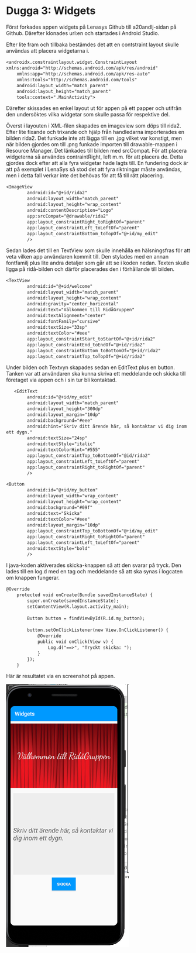 
# Dugga 3: Widgets

Först forkades appen widgets på Lenasys Github till a20andlj-sidan på Github. Därefter klonades url:en 
och startades i Android Studio.

Efter lite fram och tillbaka bestämdes det att en contstraint layout skulle användas att placera
widgetarna i. 
```
<androidx.constraintlayout.widget.ConstraintLayout xmlns:android="http://schemas.android.com/apk/res/android"
    xmlns:app="http://schemas.android.com/apk/res-auto"
    xmlns:tools="http://schemas.android.com/tools"
    android:layout_width="match_parent"
    android:layout_height="match_parent"
    tools:context=".MainActivity">
```

Därefter skissades en enkel layout ut för appen på ett papper och utifrån den undersöktes vilka widgetar
som skulle passa för respektive del.

Överst i layouten i XML-filen skapades en imageview som döps till rida2. Efter lite fixande och trixande
och hjälp från handledarna importerades en bilden rida2. Det funkade inte att lägga till en .jpg vilket var konstigt, 
men när bilden gjordes om till .png funkade importen till drawable-mappen i Resource Manager. Det länkades 
till bilden med srcCompat. För att placera widgeterna så användes contraintRight, left m.m. för att placera de.
Detta gjordes dock efter att alla fyra widgetar hade lagts till. En fundering dock är att på exemplet i 
LenaSys så stod det att fyra riktningar måste användas, men i detta fall verkar inte det behövas för att 
få till rätt placering.
```
<ImageView
        android:id="@+id/rida2"
        android:layout_width="match_parent"
        android:layout_height="wrap_content"
        android:contentDescription="Logo"
        app:srcCompat="@drawable/rida2"
        app:layout_constraintRight_toRightOf="parent"
        app:layout_constraintLeft_toLeftOf="parent"
        app:layout_constraintBottom_toTopOf="@+id/my_edit"
        />
```

Sedan lades det till en TextView som skulle innehålla en hälsningsfras för att veta vilken app 
användaren kommit till. Den stylades med en annan fontfamilj plus lite andra detaljer som går att se
i koden nedan. Texten skulle ligga på ridå-bilden och därför placerades den i förhållande till bilden.
```
<TextView
        android:id="@+id/welcome"
        android:layout_width="match_parent"
        android:layout_height="wrap_content"
        android:gravity="center_horizontal"
        android:text="Välkommen till RidåGruppen"
        android:textAlignment="center"
        android:fontFamily="cursive"
        android:textSize="33sp"
        android:textColor="#eee"
        app:layout_constraintStart_toStartOf="@+id/rida2"
        app:layout_constraintEnd_toEndOf="@+id/rida2"
        app:layout_constraintBottom_toBottomOf="@+id/rida2"
        app:layout_constraintTop_toTopOf="@+id/rida2"

```
Under bilden och Textvyn skapades sedan en EditText plus en button. Tanken var att användaren ska 
kunna skriva ett meddelande och skicka till företaget via appen och i sin tur bli kontaktad.
```
   <EditText
        android:id="@+id/my_edit"
        android:layout_width="match_parent"
        android:layout_height="300dp"
        android:layout_margin="10dp"
        android:background="#eee"
        android:hint="Skriv ditt ärende här, så kontaktar vi dig inom ett dygn."
        android:textSize="24sp"
        android:textStyle="italic"
        android:textColorHint="#555"
        app:layout_constraintTop_toBottomOf="@id/rida2"
        app:layout_constraintLeft_toLeftOf="parent"
        app:layout_constraintRight_toRightOf="parent"
        />
```
```
<Button
        android:id="@+id/my_button"
        android:layout_width="wrap_content"
        android:layout_height="wrap_content"
        android:background="#09f"
        android:text="Skicka"
        android:textColor="#eee"
        android:layout_margin="10dp"
        app:layout_constraintTop_toBottomOf="@+id/my_edit"
        app:layout_constraintRight_toRightOf="parent"
        app:layout_constraintLeft_toLeftOf="parent"
        android:textStyle="bold"
        />
```

I java-koden aktiverades skicka-knappen så att den svarar på tryck. Den lades till en log.d med en tag och meddelande så att ska 
synas i logcaten om knappen fungerar.
```
@Override
    protected void onCreate(Bundle savedInstanceState) {
        super.onCreate(savedInstanceState);
        setContentView(R.layout.activity_main);

        Button button = findViewById(R.id.my_button);

        button.setOnClickListener(new View.OnClickListener() {
            @Override
            public void onClick(View v) {
                Log.d("==>", "Tryckt skicka: ");
            }
        });
    }
```

Här är resultatet via en screenshot på appen.

![](screenshot_widget.png)

